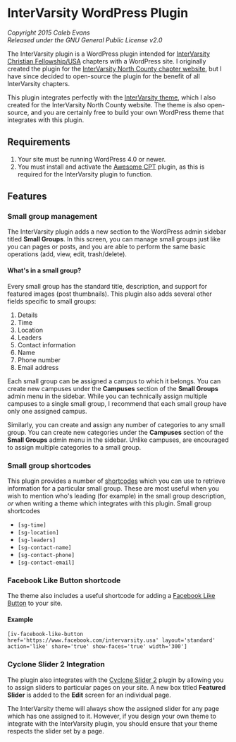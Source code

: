 # InterVarsity WordPress Plugin

*Copyright 2015 Caleb Evans*  
*Released under the GNU General Public License v2.0*

The InterVarsity plugin is a WordPress plugin intended for [InterVarsity Christian Fellowship/USA](http://intervarsity.org/) chapters with a WordPress site. I originally created the plugin for the [InterVarsity North County chapter website](http://ivnorthcounty.org/), but I have since decided to open-source the plugin for the benefit of all InterVarsity chapters.

This plugin integrates perfectly with the [InterVarsity theme](https://github.com/caleb531/intervarsity-theme), which I also created for the InterVarsity North County website. The theme is also open-source, and you are certainly free to build your own WordPress theme that integrates with this plugin.

## Requirements

1. Your site must be running WordPress 4.0 or newer.
2. You must install and activate the [Awesome CPT](https://github.com/caleb531/awesome-cpt) plugin, as this is required for the InterVarsity plugin to function.

## Features

### Small group management

The InterVarsity plugin adds a new section to the WordPress admin sidebar titled **Small Groups**. In this screen, you can manage small groups just like you can pages or posts, and you are able to perform the same basic operations (add, view, edit, trash/delete).

#### What's in a small group?

Every small group has the standard title, description, and support for featured images (post thumbnails). This plugin also adds several other fields specific to small groups:

1. Details
  1. Time
  2. Location
  3. Leaders
2. Contact information
  1. Name
  2. Phone number
  3. Email address

Each small group can be assigned a campus to which it belongs. You can create new campuses under the **Campuses** section of the **Small Groups** admin menu in the sidebar. While you can technically assign multiple campuses to a single small group, I recommend that each small group have only one assigned campus.

Similarly, you can create and assign any number of categories to any small group. You can create new categories under the **Campuses** section of the **Small Groups** admin menu in the sidebar. Unlike campuses, are encouraged to assign multiple categories to a small group.

### Small group shortcodes

This plugin provides a number of [shortcodes](https://codex.wordpress.org/Shortcode) which you can use to retrieve information for a particular small group. These are most useful when you wish to mention who's leading (for example) in the small group description, *or* when writing a theme which integrates with this plugin. Small group shortcodes

- `[sg-time]`
- `[sg-location]`
- `[sg-leaders]`
- `[sg-contact-name]`
- `[sg-contact-phone]`
- `[sg-contact-email]`

### Facebook Like Button shortcode

The theme also includes a useful shortcode for adding a [Facebook Like Button](https://developers.facebook.com/docs/plugins/like-button) to your site.

#### Example

```
[iv-facebook-like-button href='https://www.facebook.com/intervarsity.usa' layout='standard' action='like' share='true' show-faces='true' width='300']
```

### Cyclone Slider 2 Integration

The plugin also integrates with the [Cyclone Slider 2](https://wordpress.org/plugins/cyclone-slider-2/) plugin by allowing you to assign sliders to particular pages on your site. A new box titled **Featured Slider** is added to the **Edit** screen for an individual page.

The InterVarsity theme will always show the assigned slider for any page which has one assigned to it. However, if you design your own theme to integrate with the InterVarsity plugin, you should ensure that your theme respects the slider set by a page.
